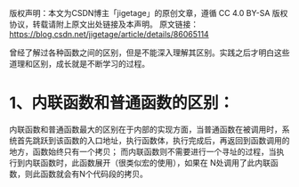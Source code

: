 版权声明：本文为CSDN博主「jigetage」的原创文章，遵循 CC 4.0 BY-SA 版权协议，转载请附上原文出处链接及本声明。
原文链接：https://blog.csdn.net/jigetage/article/details/86065114

曾经了解过各种函数之间的区别，但是不能深入理解其区别。实践之后才明白这些道理和区别，成长就是不断学习的过程。

# 1、内联函数和普通函数的区别：

内联函数和普通函数最大的区别在于内部的实现方面，当普通函数在被调用时，系统首先跳跃到该函数的入口地址，执行函数体，执行完成后，再返回到函数调用的地方，函数始终只有一个拷贝； 而内联函数则不需要进行一个寻址的过程，当执行到内联函数时，此函数展开（很类似宏的使用），如果在 N处调用了此内联函数，则此函数就会有N个代码段的拷贝。


